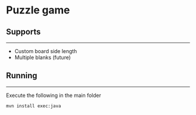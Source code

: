 # Puzzle game

## Supports
-----------
* Custom board side length
* Multiple blanks (future)


## Running
-----------

Execute the following in the main folder 

```
mvn install exec:java
```

